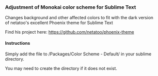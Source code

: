 ### Adjustment of Monokai color scheme for Sublime Text

Changes background and other affected colors to fit with the dark version of netatoo's excellent Phoenix theme for Sublime Text

Find his project here: https://github.com/netatoo/phoenix-theme

#### Instructions
Simply add the file to /Packages/Color Scheme - Default/ in your sublime directory.

You may need to create the directory if it does not exist.
